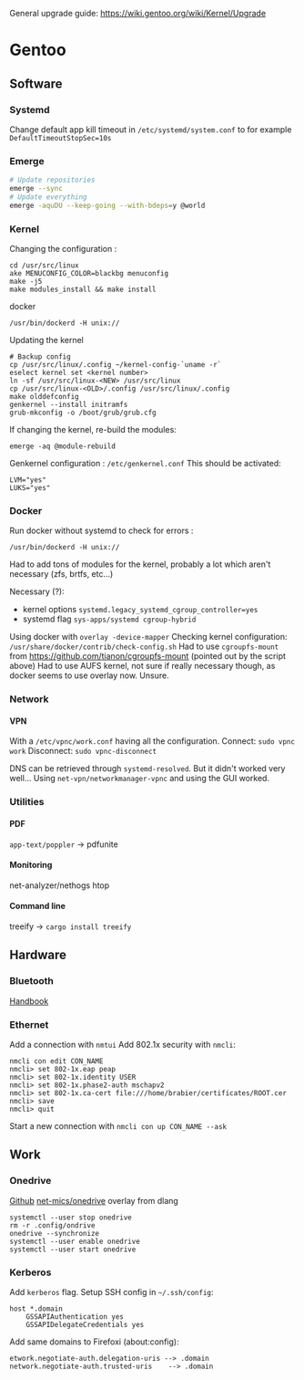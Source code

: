 General upgrade guide: https://wiki.gentoo.org/wiki/Kernel/Upgrade

Gentoo
======

Software
--------

### Systemd

Change default app kill timeout in `/etc/systemd/system.conf` to for example `DefaultTimeoutStopSec=10s`

### Emerge

```bash
# Update repositories
emerge --sync
# Update everything
emerge -aquDU --keep-going --with-bdeps=y @world
```

### Kernel

Changing the configuration :
```
cd /usr/src/linux
ake MENUCONFIG_COLOR=blackbg menuconfig
make -j5
make modules_install && make install
```

docker
```
/usr/bin/dockerd -H unix://
```

Updating the kernel
```
# Backup config
cp /usr/src/linux/.config ~/kernel-config-`uname -r`
eselect kernel set <kernel number>
ln -sf /usr/src/linux-<NEW> /usr/src/linux
cp /usr/src/linux-<OLD>/.config /usr/src/linux/.config
make olddefconfig
genkernel --install initramfs
grub-mkconfig -o /boot/grub/grub.cfg
```

If changing the kernel, re-build the modules:
```
emerge -aq @module-rebuild
```

Genkernel configuration : `/etc/genkernel.conf`
This should be activated:
```
LVM="yes"
LUKS="yes"
```
### Docker

Run docker without systemd to check for errors :
```
/usr/bin/dockerd -H unix://
```

Had to add tons of modules for the kernel, probably a lot which aren't necessary (zfs, brtfs, etc...)

Necessary (?):
- kernel options `systemd.legacy_systemd_cgroup_controller=yes`
- systemd flag `sys-apps/systemd cgroup-hybrid`

Using docker with `overlay -device-mapper`
Checking kernel configuration: `/usr/share/docker/contrib/check-config.sh`
Had to use `cgroupfs-mount` from https://github.com/tianon/cgroupfs-mount (pointed out by the script above)
Had to use AUFS kernel, not sure if really necessary though, as docker seems to use overlay now. Unsure.


### Network

#### VPN
With a `/etc/vpnc/work.conf` having all the configuration.
Connect: `sudo vpnc work`
Disconnect: `sudo vpnc-disconnect`

DNS can be retrieved through `systemd-resolved`. But it didn't worked very well...
Using `net-vpn/networkmanager-vpnc` and using the GUI worked.

### Utilities

#### PDF

`app-text/poppler` -> pdfunite

#### Monitoring

net-analyzer/nethogs
htop

#### Command line

treeify -> `cargo install treeify`


Hardware
--------

### Bluetooth

[Handbook](https://wiki.gentoo.org/wiki/Bluetooth#Device_pairing)

### Ethernet

Add a connection with `nmtui`
Add 802.1x security with `nmcli`:
```
nmcli con edit CON_NAME
nmcli> set 802-1x.eap peap
nmcli> set 802-1x.identity USER
nmcli> set 802-1x.phase2-auth mschapv2
nmcli> set 802-1x.ca-cert file:///home/brabier/certificates/ROOT.cer
nmcli> save
nmcli> quit
```
Start a new connection with `nmcli con up CON_NAME --ask`

Work
----

### Onedrive

[Github](https://github.com/skilion/onedrive)
[net-mics/onedrive](https://gpo.zugaina.org/net-misc/onedrive) overlay from dlang

```
systemctl --user stop onedrive
rm -r .config/ondrive
onedrive --synchronize
systemctl --user enable onedrive
systemctl --user start onedrive
```

### Kerberos

Add `kerberos` flag.
Setup SSH config in `~/.ssh/config`:
```
host *.domain
    GSSAPIAuthentication yes
    GSSAPIDelegateCredentials yes
```
Add same domains to Firefoxi (about:config):
```
etwork.negotiate-auth.delegation-uris --> .domain
network.negotiate-auth.trusted-uris    --> .domain
```

